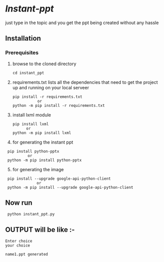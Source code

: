 # *Instant-ppt*

just type in the topic and you get the ppt being created without any hassle 

## Installation

### Prerequisites

1. browse to the cloned directory
      ```
      cd instant_ppt 
      ```
2. requirements.txt lists all the dependencies that need to get the project up and running on your local serveer
    ```  
    pip install -r requirements.txt
               or
    python -m pip install -r requirements.txt 
     ```
3. install lxml module
   ```
   pip install lxml
         or
   python -m pip install lxml
   ```
4. for generating the instant ppt  
  ```
   pip install python-pptx
            or
   python -m pip install python-pptx
  ```
5. for generating the image
  ```
   pip install --upgrade google-api-python-client    
                or
   python -m pip install --upgrade google-api-python-client   
  ```    

## Now run
```
 python instant_ppt.py
```
## OUTPUT will be like :-
```
Enter choice
your choice

name1.ppt generated   
```